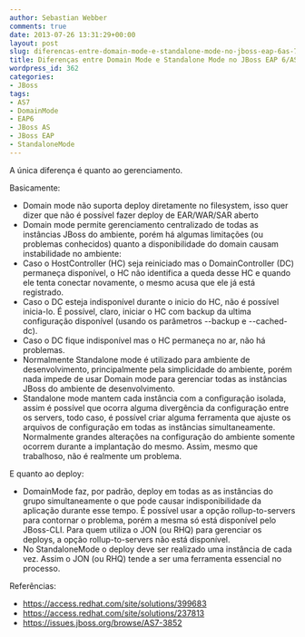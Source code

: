 ```yaml
---
author: Sebastian Webber
comments: true
date: 2013-07-26 13:31:29+00:00
layout: post
slug: diferencas-entre-domain-mode-e-standalone-mode-no-jboss-eap-6as-7
title: Diferenças entre Domain Mode e Standalone Mode no JBoss EAP 6/AS 7
wordpress_id: 362
categories:
- JBoss
tags:
- AS7
- DomainMode
- EAP6
- JBoss AS
- JBoss EAP
- StandaloneMode
---
```


A única diferença é quanto ao gerenciamento.

Basicamente:
	
- Domain mode não suporta deploy diretamente no filesystem, isso quer dizer que não é possível fazer deploy de EAR/WAR/SAR aberto
- Domain mode permite gerenciamento centralizado de todas as instâncias JBoss do ambiente, porém há algumas limitações (ou problemas conhecidos) quanto a disponibilidade do domain causam instabilidade no ambiente:
- Caso o HostController (HC) seja reiniciado mas o DomainController (DC) permaneça disponível, o HC não identifica a queda desse HC e quando ele tenta conectar novamente, o mesmo acusa que ele já está registrado.
- Caso o DC esteja indisponível durante o inicio do HC, não é possível inicia-lo. É possível, claro, iniciar o HC com backup da ultima configuração disponível (usando os parâmetros --backup e --cached-dc).
- Caso o DC fique indisponível mas o HC permaneça no ar, não há problemas.
- Normalmente Standalone mode é utilizado para ambiente de desenvolvimento, principalmente pela simplicidade do ambiente, porém nada impede de usar Domain mode para gerenciar todas as instâncias JBoss do ambiente de desenvolvimento.
- Standalone mode mantem cada instância com a configuração isolada, assim é possível que ocorra alguma divergência da configuração entre os servers, todo caso, é possível criar alguma ferramenta que ajuste os arquivos de configuração em todas as instâncias simultaneamente. Normalmente grandes alterações na configuração do ambiente somente ocorrem durante a implantação do mesmo. Assim, mesmo que trabalhoso, não é realmente um problema.    


E quanto ao deploy:

- DomainMode faz, por padrão, deploy em todas as as instâncias do grupo simultaneamente o que pode causar indisponibilidade da aplicação durante esse tempo. É possível usar a opção rollup-to-servers para contornar o problema, porém a mesma só está disponível pelo JBoss-CLI. Para quem utiliza o JON (ou RHQ) para gerenciar os deploys, a opção rollup-to-servers não está disponível.
- No StandaloneMode o deploy deve ser realizado uma instância de cada vez. Assim o JON (ou RHQ) tende a ser uma ferramenta essencial no processo.


Referências:

- https://access.redhat.com/site/solutions/399683
- https://access.redhat.com/site/solutions/237813
- https://issues.jboss.org/browse/AS7-3852


